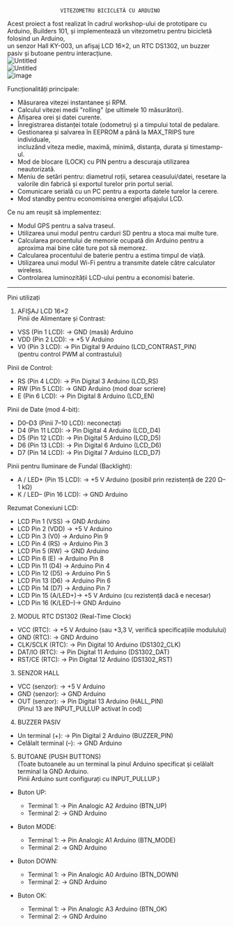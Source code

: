                      VITEZOMETRU BICICLETĂ CU ARDUINO  
Acest proiect a fost realizat în cadrul workshop-ului de prototipare cu Arduino, Builders 101, și implementează un vitezometru pentru bicicletă folosind un Arduino,  
un senzor Hall KY-003, un afișaj LCD 16×2, un RTC DS1302, un buzzer pasiv și butoane pentru interacțiune.  
![Untitled](https://github.com/user-attachments/assets/7267db31-6029-4fea-b97b-37e4a65dbf6c)  
![Untitled](https://github.com/user-attachments/assets/4fe0eddf-4029-42bb-b7c7-87fe03928c86)  
![image](https://github.com/user-attachments/assets/186cafee-f0b7-4b2a-96ed-ac885b091ab4)


Funcționalități principale:  
   - Măsurarea vitezei instantanee și RPM.  
   - Calculul vitezei medii "rolling" (pe ultimele 10 măsurători).  
   - Afișarea orei și datei curente.  
   - Înregistrarea distanței totale (odometru) și a timpului total de pedalare.  
   - Gestionarea și salvarea în EEPROM a până la MAX_TRIPS ture individuale,  
     incluzând viteza medie, maximă, minimă, distanța, durata și timestamp-ul.  
   - Mod de blocare (LOCK) cu PIN pentru a descuraja utilizarea neautorizată.  
   - Meniu de setări pentru: diametrul roții, setarea ceasului/datei, resetare la  
     valorile din fabrică și exportul turelor prin portul serial.  
   - Comunicare serială cu un PC pentru a exporta datele turelor la cerere.  
   - Mod standby pentru economisirea energiei afișajului LCD.  
     
Ce nu am reușit să implementez:  
   - Modul GPS pentru a salva traseul.  
   - Utilizarea unui modul pentru carduri SD pentru a stoca mai multe ture.  
   - Calcularea procentului de memorie ocupată din Arduino pentru a aproxima mai bine câte ture pot să memorez.  
   - Calcularea procentului de baterie pentru a estima timpul de viață.  
   - Utilizarea unui modul Wi-Fi pentru a transmite datele către calculator wireless.  
   - Controlarea luminozității LCD-ului pentru a economisi baterie.  
-------------------------------------------------  
Pini utilizați  

1. AFIȘAJ LCD 16×2  
 Pinii de Alimentare și Contrast:  
  - VSS (Pin 1 LCD):  -> GND (masă) Arduino  
  - VDD (Pin 2 LCD):  -> +5 V Arduino  
  - V0 (Pin 3 LCD):   -> Pin Digital 9 Arduino (LCD_CONTRAST_PIN)  
                          (pentru control PWM al contrastului)  

 Pinii de Control:  
  - RS (Pin 4 LCD):   -> Pin Digital 3 Arduino (LCD_RS)  
  - RW (Pin 5 LCD):   -> GND Arduino (mod doar scriere)  
  - E  (Pin 6 LCD):   -> Pin Digital 8 Arduino (LCD_EN)  

 Pinii de Date (mod 4-bit):  
  - D0–D3 (Pinii 7–10 LCD): neconectați  
  - D4 (Pin 11 LCD):   -> Pin Digital 4 Arduino (LCD_D4)  
  - D5 (Pin 12 LCD):   -> Pin Digital 5 Arduino (LCD_D5)  
  - D6 (Pin 13 LCD):   -> Pin Digital 6 Arduino (LCD_D6)  
  - D7 (Pin 14 LCD):   -> Pin Digital 7 Arduino (LCD_D7)  

 Pinii pentru Iluminare de Fundal (Backlight):  
  - A / LED+ (Pin 15 LCD): -> +5 V Arduino (posibil prin rezistență de 220 Ω–1 kΩ)  
  - K / LED– (Pin 16 LCD): -> GND Arduino  

 Rezumat Conexiuni LCD:  
  - LCD Pin 1 (VSS)    -> GND Arduino  
  - LCD Pin 2 (VDD)    -> +5 V Arduino  
  - LCD Pin 3 (V0)     -> Arduino Pin 9  
  - LCD Pin 4 (RS)     -> Arduino Pin 3  
  - LCD Pin 5 (RW)     -> GND Arduino  
  - LCD Pin 6 (E)      -> Arduino Pin 8  
  - LCD Pin 11 (D4)    -> Arduino Pin 4  
  - LCD Pin 12 (D5)    -> Arduino Pin 5  
  - LCD Pin 13 (D6)    -> Arduino Pin 6  
  - LCD Pin 14 (D7)    -> Arduino Pin 7  
  - LCD Pin 15 (A/LED+)-> +5 V Arduino (cu rezistență dacă e necesar)  
  - LCD Pin 16 (K/LED–)-> GND Arduino  

2. MODUL RTC DS1302 (Real-Time Clock)  
  - VCC (RTC):      -> +5 V Arduino (sau +3,3 V, verifică specificațiile modulului)  
  - GND (RTC):      -> GND Arduino  
  - CLK/SCLK (RTC): -> Pin Digital 10 Arduino (DS1302_CLK)  
  - DAT/IO (RTC):   -> Pin Digital 11 Arduino (DS1302_DAT)  
  - RST/CE (RTC):   -> Pin Digital 12 Arduino (DS1302_RST)  

3. SENZOR HALL  
  - VCC (senzor):   -> +5 V Arduino  
  - GND (senzor):   -> GND Arduino  
  - OUT (senzor):   -> Pin Digital 13 Arduino (HALL_PIN)  
                      (Pinul 13 are INPUT_PULLUP activat în cod)  

4. BUZZER PASIV  
  - Un terminal (+):  -> Pin Digital 2 Arduino (BUZZER_PIN)  
  - Celălalt terminal (–): -> GND Arduino  

5. BUTOANE (PUSH BUTTONS)  
(Toate butoanele au un terminal la pinul Arduino specificat și celălalt terminal la GND Arduino.  
Pinii Arduino sunt configurați cu INPUT_PULLUP.)  

  - Buton UP:  
    - Terminal 1: -> Pin Analogic A2 Arduino (BTN_UP)  
    - Terminal 2: -> GND Arduino  

  - Buton MODE:  
    - Terminal 1: -> Pin Analogic A1 Arduino (BTN_MODE)  
    - Terminal 2: -> GND Arduino  

  - Buton DOWN:  
    - Terminal 1: -> Pin Analogic A0 Arduino (BTN_DOWN)  
    - Terminal 2: -> GND Arduino  

  - Buton OK:  
    - Terminal 1: -> Pin Analogic A3 Arduino (BTN_OK)  
    - Terminal 2: -> GND Arduino  

